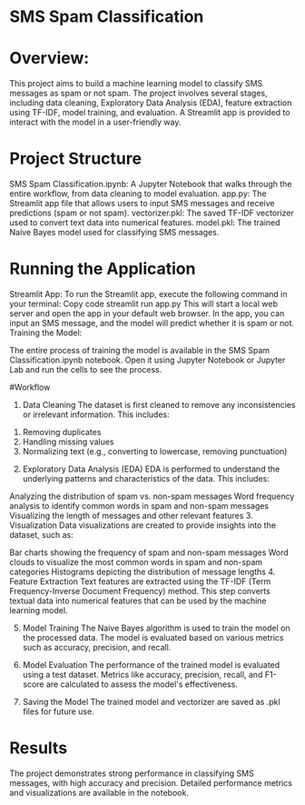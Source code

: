 # SMS Spam Classification

# Overview:
This project aims to build a machine learning model to classify SMS messages as spam or not spam. The project involves several stages, including data cleaning, Exploratory Data Analysis (EDA), feature extraction using TF-IDF, model training, and evaluation. A Streamlit app is provided to interact with the model in a user-friendly way.

# Project Structure
SMS Spam Classification.ipynb: A Jupyter Notebook that walks through the entire workflow, from data cleaning to model evaluation.
app.py: The Streamlit app file that allows users to input SMS messages and receive predictions (spam or not spam).
vectorizer.pkl: The saved TF-IDF vectorizer used to convert text data into numerical features.
model.pkl: The trained Naive Bayes model used for classifying SMS messages.

# Running the Application
Streamlit App:
To run the Streamlit app, execute the following command in your terminal:
Copy code
streamlit run app.py
This will start a local web server and open the app in your default web browser.
In the app, you can input an SMS message, and the model will predict whether it is spam or not.
Training the Model:

The entire process of training the model is available in the SMS Spam Classification.ipynb notebook. Open it using Jupyter Notebook or Jupyter Lab and run the cells to see the process.

#Workflow
1. Data Cleaning
The dataset is first cleaned to remove any inconsistencies or irrelevant information. This includes:
1) Removing duplicates
2) Handling missing values
3) Normalizing text (e.g., converting to lowercase, removing punctuation)
2. Exploratory Data Analysis (EDA)
EDA is performed to understand the underlying patterns and characteristics of the data. This includes:

Analyzing the distribution of spam vs. non-spam messages
Word frequency analysis to identify common words in spam and non-spam messages
Visualizing the length of messages and other relevant features
3. Visualization
Data visualizations are created to provide insights into the dataset, such as:

Bar charts showing the frequency of spam and non-spam messages
Word clouds to visualize the most common words in spam and non-spam categories
Histograms depicting the distribution of message lengths
4. Feature Extraction
Text features are extracted using the TF-IDF (Term Frequency-Inverse Document Frequency) method. This step converts textual data into numerical features that can be used by the machine learning model.

5. Model Training
The Naive Bayes algorithm is used to train the model on the processed data. The model is evaluated based on various metrics such as accuracy, precision, and recall.

6. Model Evaluation
The performance of the trained model is evaluated using a test dataset. Metrics like accuracy, precision, recall, and F1-score are calculated to assess the model's effectiveness.

7. Saving the Model
The trained model and vectorizer are saved as .pkl files for future use.

# Results
The project demonstrates strong performance in classifying SMS messages, with high accuracy and precision. Detailed performance metrics and visualizations are available in the notebook.
